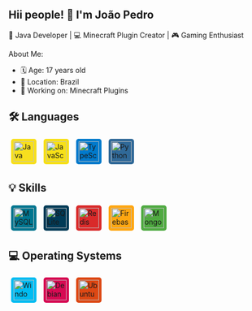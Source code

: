 ## Hii people! 👋 I'm João Pedro

🌟 Java Developer | 💻 Minecraft Plugin Creator | 🎮 Gaming Enthusiast

About Me:
 - 🗓 Age: 17 years old
 - 📍 Location: Brazil
 - 🔭 Working on: Minecraft Plugins

<h2>🛠️ Languages</h2>
<div style="display: inline_block"> <img src="https://cdn.jsdelivr.net/gh/devicons/devicon/icons/java/java-original.svg" height="40" alt="Java" style="background: #f7df1e; border-radius: 5px; padding: 5px; margin: 5px;" /> <img src="https://cdn.jsdelivr.net/gh/devicons/devicon/icons/javascript/javascript-original.svg" height="40" alt="JavaScript" style="background: #f7e018; border-radius: 5px; padding: 5px; margin: 5px;" /> <img src="https://cdn.jsdelivr.net/gh/devicons/devicon/icons/typescript/typescript-original.svg" height="40" alt="TypeScript" style="background: #007acc; border-radius: 5px; padding: 5px; margin: 5px;" /> <img src="https://cdn.jsdelivr.net/gh/devicons/devicon/icons/python/python-original.svg" height="40" alt="Python" style="background: #306998; border-radius: 5px; padding: 5px; margin: 5px;" /> </div>

<h2>💡 Skills</h2>
<div style="display: inline_block"> <img src="https://cdn.jsdelivr.net/gh/devicons/devicon/icons/mysql/mysql-original.svg" height="40" alt="MySQL" style="background: #00758f; border-radius: 5px; padding: 5px; margin: 5px;" /> <img src="https://cdn.jsdelivr.net/gh/devicons/devicon/icons/sqlite/sqlite-original.svg" height="40" alt="SQLite" style="background: #003b57; border-radius: 5px; padding: 5px; margin: 5px;" /> <img src="https://cdn.jsdelivr.net/gh/devicons/devicon/icons/redis/redis-original.svg" height="40" alt="Redis" style="background: #d92a2a; border-radius: 5px; padding: 5px; margin: 5px;" /> <img src="https://cdn.jsdelivr.net/gh/devicons/devicon/icons/firebase/firebase-plain.svg" height="40" alt="Firebase" style="background: #ffa611; border-radius: 5px; padding: 5px; margin: 5px;" /> <img src="https://cdn.jsdelivr.net/gh/devicons/devicon/icons/mongodb/mongodb-original.svg" height="40" alt="MongoDB" style="background: #4faa41; border-radius: 5px; padding: 5px; margin: 5px;" /> </div>

<h2>💻 Operating Systems</h2>
<div style="display: inline_block"> <img src="https://cdn.jsdelivr.net/gh/devicons/devicon/icons/windows8/windows8-original.svg" height="40" alt="Windows" style="background: #00bcf2; border-radius: 5px; padding: 5px; margin: 5px;" /> <img src="https://cdn.jsdelivr.net/gh/devicons/devicon/icons/debian/debian-original.svg" height="40" alt="Debian" style="background: #d70a53; border-radius: 5px; padding: 5px; margin: 5px;" /> <img src="https://cdn.jsdelivr.net/gh/devicons/devicon/icons/ubuntu/ubuntu-plain.svg" height="40" alt="Ubuntu" style="background: #dd4814; border-radius: 5px; padding: 5px; margin: 5px;" /> </div>
